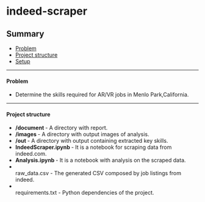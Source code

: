 # indeed-scraper

## Summary
* [Problem](#Problem)
* [Project structure](#Structure)
* [Setup](#Setup)

--------------------------------------------
#### Problem
* Determine the skills required for AR/VR jobs in Menlo Park,California.

--------------------------------------------
#### Project structure


* <b> /document </b> - A directory with report.
* <b> /images </b> - A directory with output images of analysis.
* <b> /out </b> - A directory with output containing extracted key skills.
* <b> IndeedScraper.ipynb </b> - It is a notebook for scraping data from indeed.com.
* <b> Analysis.ipynb </b> - It is a notebook with analysis on the scraped data.
* <br> raw_data.csv </b> - The generated CSV composed by job listings from indeed.
* <br> requirements.txt </b> - Python dependencies of the project.
